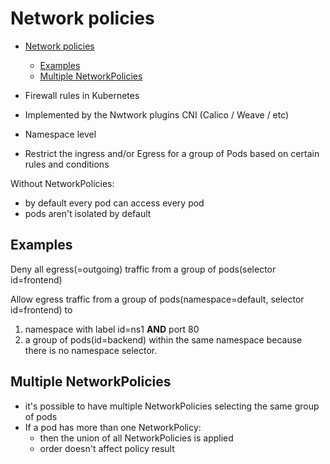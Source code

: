 # Network policies

- [Network policies](#network-policies)
  - [Examples](#examples)
  - [Multiple NetworkPolicies](#multiple-networkpolicies)

- Firewall rules in Kubernetes
- Implemented by the Nwtwork plugins CNI (Calico / Weave / etc)
- Namespace level
- Restrict the ingress and/or Egress for a group of Pods based on certain rules and conditions

Without NetworkPolicies:

- by default every pod can access every pod
- pods aren't isolated by default

## Examples

Deny all egress(=outgoing) traffic from a group of pods(selector id=frontend)

<!-- MARKDOWN-AUTO-DOCS:START (CODE:src=./manifests/networkpolicy-deny-egress.yaml) -->
<!-- MARKDOWN-AUTO-DOCS:END -->

Allow egress traffic from a group of pods(namespace=default, selector id=frontend) to

1. namespace with label id=ns1 **AND** port 80
2. a group of pods(id=backend) within the same namespace because there is no namespace selector.

<!-- MARKDOWN-AUTO-DOCS:START (CODE:src=./manifests/networkpolicy-2-egress.yaml) -->
<!-- MARKDOWN-AUTO-DOCS:END -->

## Multiple NetworkPolicies

- it's possible to have multiple NetworkPolicies selecting the same group of pods
- If a pod has more than one NetworkPolicy:
  - then the union of all NetworkPolicies is applied
  - order doesn't affect policy result
